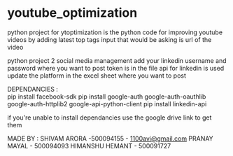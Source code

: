 # youtube_optimization
python project for ytoptimization is the python code for improving youtube videos by adding latest top tags 
input that would be asking is url of the video


python project 2 social media management 
add your linkedin username and password where you want to post 
token is in the file 
api for linkedin is used 
update the platform in the excel sheet where you want to post 

DEPENDANCIES :   
pip install facebook-sdk 
pip install google-auth google-auth-oauthlib google-auth-httplib2 google-api-python-client
pip install linkedin-api


if you're unable to install dependancies use the google drive link to get them

MADE BY : 
SHIVAM ARORA -500094155 - 1100avi@gmail.com
PRANAY MAYAL - 500094093
HIMANSHU HEMANT - 500091727

